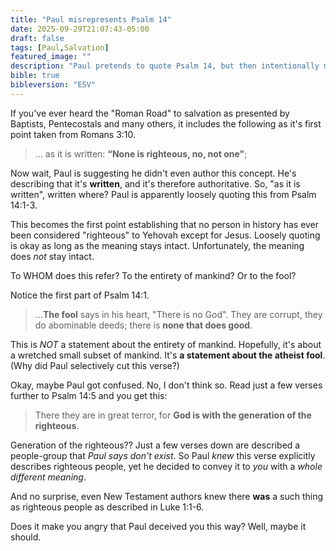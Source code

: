 ```yaml
---
title: "Paul misrepresents Psalm 14"
date: 2025-09-29T21:07:43-05:00
draft: false
tags: [Paul,Salvation]
featured_image: ""
description: "Paul pretends to quote Psalm 14, but then intentionally misrepresents the meaning as presented by the psalmist. Why are you okay with that? Why does this deception serve as plank-one for salvation? Why are you not angry at Paul for misquoting my God?"
bible: true
bibleversion: "ESV"
---
```


If you've ever heard the "Roman Road" to salvation as presented by Baptists, Pentecostals and many others, it includes the following as it's first point taken from Romans 3:10.

> ... as it is written: **“None is righteous, no, not one"**;

Now wait, Paul is suggesting he didn't even author this concept. He's describing that it's **written**, and it's therefore authoritative. So, "as it is written", written where?  Paul is apparently loosely quoting this from Psalm 14:1-3.  

This becomes the first point establishing that no person in history has ever been considered "righteous" to Yehovah except for Jesus.  Loosely quoting is okay as long as the meaning stays intact. Unfortunately, the meaning does *not* stay intact.

To WHOM does this refer? To the entirety of mankind? Or to the fool?

Notice the first part of Psalm 14:1.

> ...**The fool** says in his heart, "There is no God".  They are corrupt, they do abominable deeds; there is **none that does good**.

This is *NOT* a statement about the entirety of mankind.  Hopefully, it's about a wretched small subset of mankind. It's **a statement about the atheist fool**. (Why did Paul selectively cut this verse?)

Okay, maybe Paul got confused. No, I don't think so. Read just a few verses further to Psalm 14:5 and you get this:

> There they are in great terror, for **God is with the generation of the righteous**.

Generation of the righteous?? Just a few verses down are described a people-group that *Paul says don't exist*.  So Paul *knew* this verse explicitly describes righteous people, yet he decided to convey it to *you* with a *whole different meaning*. 

And no surprise, even New Testament authors knew there **was** a such thing as righteous people as described in Luke 1:1-6.

Does it make you angry that Paul deceived you this way?  Well, maybe it should.

